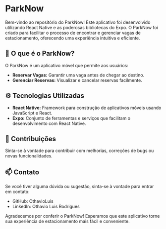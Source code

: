 # ParkNow

Bem-vindo ao repositório do ParkNow! Este aplicativo foi desenvolvido utilizando React Native e as poderosas bibliotecas do Expo. O ParkNow foi criado para facilitar o processo de encontrar e gerenciar vagas de estacionamento, oferecendo uma experiência intuitiva e eficiente.

## 📱 O que é o ParkNow?
O ParkNow é um aplicativo móvel que permite aos usuários:

- **Reservar Vagas:** Garantir uma vaga antes de chegar ao destino.
- **Gerenciar Reservas:** Visualizar e cancelar reservas facilmente.

## ⚙️ Tecnologias Utilizadas
- **React Native:** Framework para construção de aplicativos móveis usando JavaScript e React.
- **Expo:** Conjunto de ferramentas e serviços que facilitam o desenvolvimento com React Native.

## 📄 Contribuições

Sinta-se à vontade para contribuir com melhorias, correções de bugs ou novas funcionalidades.

## 📫 Contato

Se você tiver alguma dúvida ou sugestão, sinta-se à vontade para entrar em contato:

- GitHub: OthavioLuis
- LinkedIn: Othavio Luis Rodrigues

Agradecemos por conferir o ParkNow! Esperamos que este aplicativo torne sua experiência de estacionamento mais fácil e conveniente.
